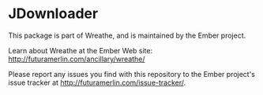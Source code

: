 # JDownloader

This package is part of Wreathe, and is maintained by the Ember project.

Learn about Wreathe at the Ember Web site: http://futuramerlin.com/ancillary/wreathe/

Please report any issues you find with this repository to the Ember project's issue tracker at http://futuramerlin.com/issue-tracker/.
